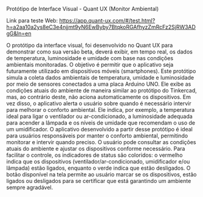 Protótipo de Interface Visual - Quant UX (Monitor Ambiental)

Link para teste Web: https://app.quant-ux.com/#/test.html?h=a2aa10a2ys8eC3e4njjmt9yN6EwByby7BtqkoRGAfhyzZmRcFz2SjRW3ADgG&ln=en

O protótipo da interface visual, foi desenvolvido no Quant UX para demonstrar como sua versão beta, deverá exibir, em tempo real, os dados de temperatura, luminosidade e umidade com base nas condições ambientais monitoradas.
 O objetivo é permitir que o aplicativo seja futuramente utilizado em dispositivos móveis (smartphones).
Este protótipo simula a coleta dados ambientais de temperatura, umidade e luminosidade por meio de sensores conectados a uma placa Arduino UNO. 
Ele exibe as condições atuais do ambiente de maneira similar ao protótipo do Tinkercad, mas, ao contrário deste, não aciona automaticamente os dispositivos. Em vez disso, o aplicativo alerta o usuário sobre quando é necessário intervir para melhorar o conforto ambiental. 
Ele indica, por exemplo, a temperatura ideal para ligar o ventilador ou ar-condicionado, a luminosidade adequada para acender a lâmpada e os níveis de umidade que recomendam o uso de um umidificador.
	O aplicativo desenvolvido a partir desse protótipo é ideal para usuários responsáveis por manter o conforto ambiental, permitindo monitorar e intervir quando preciso. O usuário pode consultar as condições atuais do ambiente e ajustar os dispositivos conforme necessário. 
 Para facilitar o controle, os indicadores de status são coloridos: o vermelho indica que os dispositivos (ventilador/ar-condicionado, umidificador e/ou lâmpada) estão ligados, enquanto o verde indica que estão desligados. O botão disponível na tela permite ao usuário marcar se os dispositivos, estão ligados ou desligados para se certificar que está garantindo um ambiente sempre agradável.
